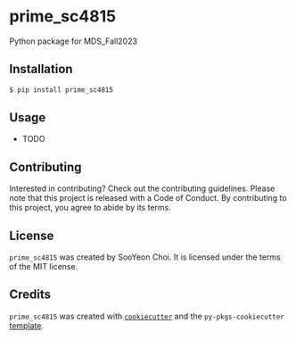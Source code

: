 # prime_sc4815

Python package for MDS_Fall2023

## Installation

```bash
$ pip install prime_sc4815
```

## Usage

- TODO

## Contributing

Interested in contributing? Check out the contributing guidelines. Please note that this project is released with a Code of Conduct. By contributing to this project, you agree to abide by its terms.

## License

`prime_sc4815` was created by SooYeon Choi. It is licensed under the terms of the MIT license.

## Credits

`prime_sc4815` was created with [`cookiecutter`](https://cookiecutter.readthedocs.io/en/latest/) and the `py-pkgs-cookiecutter` [template](https://github.com/py-pkgs/py-pkgs-cookiecutter).
